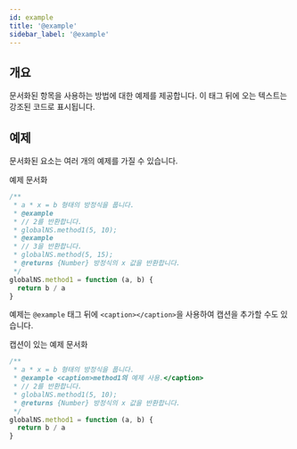 ```yaml
---
id: example
title: '@example'
sidebar_label: '@example'
---
```


## 개요

문서화된 항목을 사용하는 방법에 대한 예제를 제공합니다. 이 태그 뒤에 오는 텍스트는 강조된 코드로 표시됩니다.

## 예제

문서화된 요소는 여러 개의 예제를 가질 수 있습니다.

예제 문서화

```js
/**
 * a * x = b 형태의 방정식을 풉니다.
 * @example
 * // 2를 반환합니다.
 * globalNS.method1(5, 10);
 * @example
 * // 3을 반환합니다.
 * globalNS.method(5, 15);
 * @returns {Number} 방정식의 x 값을 반환합니다.
 */
globalNS.method1 = function (a, b) {
  return b / a
}
```

예제는 `@example` 태그 뒤에 `<caption></caption>`을 사용하여 캡션을 추가할 수도 있습니다.

캡션이 있는 예제 문서화

```js
/**
 * a * x = b 형태의 방정식을 풉니다.
 * @example <caption>method1의 예제 사용.</caption>
 * // 2를 반환합니다.
 * globalNS.method1(5, 10);
 * @returns {Number} 방정식의 x 값을 반환합니다.
 */
globalNS.method1 = function (a, b) {
  return b / a
}
```